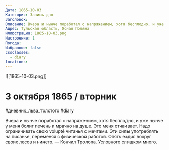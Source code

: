 ```yaml
---
Дата: 1865-10-03
Категория: Запись дня
Заголовок: 
Описание: Вчера и нынче поработал с напряжением, хотя бесплодно, и уже нынче у меня болит печень и мрачно на душе. Это меня отчаивает. Надо ограничивать свою volupté читанья с мечтами. Эти силы употреблять
Адрес: Тульская область, Ясная Поляна
Иллюстрация: 1865-10-03.png
Настроение: 1
Погода: 
Избранное: false
cssclasses:
  - diary
locations:
---
```


![[1865-10-03.png]]

# 3 октября 1865 / вторник

#дневник_льва_толстого #diary 

Вчера и нынче поработал с напряжением, хотя бесплодно, и уже нынче у меня болит печень и мрачно на душе. Это меня отчаивает. Надо ограничивать свою volupté читанья с мечтами. Эти силы употреблять на писанье, переменяя с физической работой. Опять ездил вокруг своих лесов и ничего. — Кончил Тролопа. Условного слишком много.